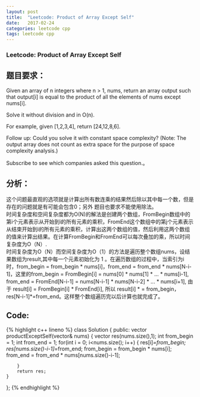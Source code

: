 ```yaml
---
layout: post
title:  "Leetcode: Product of Array Except Self"
date:   2017-02-24
categories: leetcode cpp 
tags: leetcode cpp
---
```


### Leetcode: Product of Array Except Self
## 题目要求：
Given an array of n integers where n > 1, nums, return an array output such that output[i] is equal to the product of all the elements of nums except nums[i].

Solve it without division and in O(n).

For example, given [1,2,3,4], return [24,12,8,6].

Follow up:
Could you solve it with constant space complexity? (Note: The output array does not count as extra space for the purpose of space complexity analysis.)

Subscribe to see which companies asked this question.。
## 分析：
这个问题最直观的选项就是计算出所有数连乘的结果然后除以其中每一个数，但是存在的问题就是有可能会包含0；另外
题目也要求不能使用除法。<br>
时间复杂度和空间复杂度都为O(N)的解法是创建两个数组，FromBegin数组中的第i个元素表示从开始到i的所有元素的乘积，FromEnd这个数组中的第j个元素表示从结束开始到i的所有元素的乘积，计算出这两个数组的值，然后利用这两个数组的值来计算出结果。在计算FromBegin和FromEnd可以每次叠加的乘，所以时间复杂度为O（N）.<br>
时间复杂度为O（N）而空间复杂度为O（1）的方法是遍历整个数组nums，设结果数组为result,其中每一个元素初始化为 1 。在遍历数组的过程中，当索引为i时，from_begin = from_begin * nums[i]，from_end = from_end * nums[N-i-1]，这里的from_begin = FromBegin[i] = nums[0] * nums[1] * ... * nums[i-1], from_end = FromEnd[N-i-1] = nums[N-i-1] * nums[N-i-2] * ... * nums[i+1], 由于 result[i] = FromBegin[i] * FromEnd[i], 所以 result[i] * = from_begin，res[N-i-1]*=from_end。这样整个数组遍历完以后计算也就完成了。
## Code:
{% highlight c++ lineno %}
class Solution {
public:
    vector<int> productExceptSelf(vector<int>& nums) {
        vector<int> res(nums.size(),1);
        int from_begin = 1;
        int from_end = 1;
        for(int i = 0; i<nums.size(); i++)
        {
            res[i]*=from_begin;
            res[nums.size()-i-1]*=from_end;
            from_begin = from_begin * nums[i];
            from_end = from_end * nums[nums.size()-i-1];

        }
        return res;
    }
};
{% endhighlight %}
